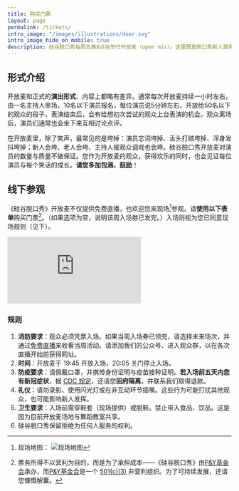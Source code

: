 ```yaml
---
title: 购买门票
layout: page
permalink: /tickets/
intro_image: "/images/illustrations/door.svg"
intro_image_hide_on_mobile: true
description: 硅谷脱口秀每周五晚8点在举行开放麦（open mic）。这里既是脱口秀新人首秀的舞台，也是脱口秀老司机试炼新段子、打磨老段子的地方。
---
```


## 形式介绍

开放麦和正式的**演出形式**、内容上都略有差异。通常每次开放麦持续一小时左右，由一名主持人串场，10名以下演员报名，每位演员说5分钟左右，开放给50名以下的观众的段子。表演结束后，会有给想初次尝试的观众上台表演的机会。观众离场后，演员们通常也会坐下来互相讨论点评。

在开放麦里，除了笑声，最常见的是垮掉：演员忘词垮掉、舌头打结垮掉、浑身发抖垮掉；新人会垮、老人会垮、主持人被观众调戏也会垮。硅谷脱口秀开放麦对演员的数量与质量不做保证。您作为开放麦的观众，获得欢乐的同时，也会见证每位演员与每个笑话的成长。**请您多加包涵、鼓励**！

## 线下参观

《硅谷脱口秀》开放麦不仅提供免费直播，也欢迎您来现场[^1]参观。请**使用以下表单**购买门票[^2]。（如果选项为空，说明该周入场劵已发完。）入场则视为您已同意现场规则（见下）。

<iframe class="full" src="https://app.miniextensions.com/form/Ideq2XodTAOZ5vpL4qiZ?prefill_quantity=1" frameborder="0"></iframe>

### 规则
1. **消防要求**：观众必须凭票入场。如果当周入场券已领完，请选择未来场次，并通过[免费直播](http://youtube.ggtkx.org)来收看当周活动。请添加我们的公众号、进入观众群，以在各次直播开始前获得网址。
2. **时间**：开放麦于 19:45 开放入场，20:05 关门停止入场。
3. **防疫要求**：请佩戴口罩，并携带身份证明与疫苗接种证明。**若入场前五天内您有新冠症状**，据 [CDC 规定](https://www.cdc.gov/media/releases/2021/s1227-isolation-quarantine-guidance.html)，还请您**回府隔离**，并联系我们取得退款。
4. **礼仪**：请勿录影、使用闪光灯或在非互动环节插嘴。这些行为可能打扰其他观众，也可能影响新人发挥。
5. **卫生要求**：入场前需穿鞋套（现场提供）或脱鞋。禁止带入食品、饮品。这是因为目前开放麦场地与舞蹈教室共享。
6. 硅谷脱口秀保留拒绝为任何人服务的权利。


[^1]: 现场地图： ![现场地图](https://img.evbuc.com/https%3A%2F%2Fcdn.evbuc.com%2Fimages%2F178277809%2F162192358328%2F1%2Foriginal.20211102-062751?h=2000&w=720&auto=format%2Ccompress&q=75&sharp=10&s=0fb060d947437676634a9788247c8106)

[^2]: 票务所得不以营利为目的，而是为了承担成本——《硅谷脱口秀》由[P&Y基金会][py]承办，而[P&Y基金会][py]是一个 [501(c)(3)][c3] 非营利组织。为了可持续发展，还请您慷慨解囊。

[py]: https://www.pandyfoundation.org/causes/
[c3]: https://www.irs.gov/charities-non-profits/charitable-organizations/exemption-requirements-501c3-organizations
